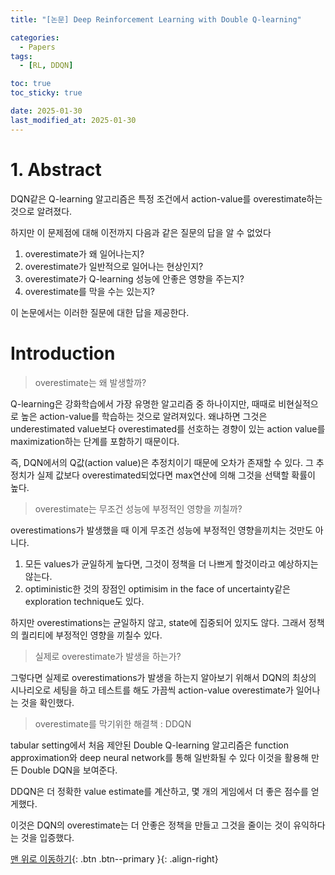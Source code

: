 ```yaml
---
title: "[논문] Deep Reinforcement Learning with Double Q-learning"

categories:
  - Papers
tags:
  - [RL, DDQN]

toc: true
toc_sticky: true

date: 2025-01-30
last_modified_at: 2025-01-30
---
```


# 1. Abstract

DQN같은 Q-learning 알고리즘은 특정 조건에서 action-value를 overestimate하는 것으로 알려졌다.

하지만 이 문제점에 대해 이전까지 다음과 같은 질문의 답을 알 수 없었다

1. overestimate가 왜 일어나는지?
2. overestimate가 일반적으로 일어나는 현상인지?
3. overestimate가 Q-learning 성능에 안좋은 영향을 주는지?
4. overestimate를 막을 수는 있는지?

이 논문에서는 이러한 질문에 대한 답을 제공한다.

# Introduction

> overestimate는 왜 발생할까?

Q-learning은 강화학습에서 가장 유명한 알고리즘 중 하나이지만, 때때로 비현실적으로 높은 action-value를 학습하는 것으로 알려져있다. 왜냐하면 그것은 underestimated value보다 overestimated를 선호하는 경향이 있는 action value를 maximization하는 단계를 포함하기 때문이다.

즉, DQN에서의 Q값(action value)은 추정치이기 때문에 오차가 존재할 수 있다. 그 추정치가 실제 값보다 overestimated되었다면 max연산에 의해 그것을 선택할 확률이 높다.

> overestimate는 무조건 성능에 부정적인 영향을 끼칠까?

overestimations가 발생했을 때 이게 무조건 성능에 부정적인 영향을끼치는 것만도 아니다.

1. 모든 values가 균일하게 높다면, 그것이 정책을 더 나쁘게 할것이라고 예상하지는 않는다.
2. optiministic한 것의 장점인 optimisim in the face of uncertainty같은 exploration technique도 있다.

하지만 overestimations는 균일하지 않고, state에 집중되어 있지도 않다. 그래서 정책의 퀄리티에 부정적인 영향을 끼칠수 있다.

> 실제로 overestimate가 발생을 하는가?

그렇다면 실제로 overestimations가 발생을 하는지 알아보기 위해서 DQN의 최상의 시나리오로 세팅을 하고 테스트를 해도 가끔씩 action-value overestimate가 일어나는 것을 확인했다.

> overestimate를 막기위한 해결책 : DDQN

tabular setting에서 처음 제안된 Double Q-learning 알고리즘은 function approximation와 deep neural network를 통해 일반화될 수 있다 이것을 활용해 만든 Double DQN을 보여준다.

DDQN은 더 정확한 value estimate를 계산하고, 몇 개의 게임에서 더 좋은 점수를 얻게했다.

이것은 DQN의 overestimate는 더 안좋은 정책을 만들고 그것을 줄이는 것이 유익하다는 것을 입증했다.


[맨 위로 이동하기](#){: .btn .btn--primary }{: .align-right}